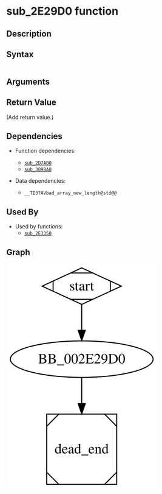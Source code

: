 # sub_2E29D0 function

## Description


## Syntax

```c

```

## Arguments


## Return Value

(Add return value.)

## Dependencies

* Function dependencies:
  * [`sub_2D7A00`](sub_2D7A00.md)
  * [`sub_3098A0`](sub_3098A0.md)

* Data dependencies:
  * `__TI3?AVbad_array_new_length@std@@`

## Used By

* Used by functions:
  * [`sub_2E3350`](sub_2E3350.md)

## Graph

![sub_2E29D0 Graph](../svg/sub_2E29D0.svg "sub_2E29D0 Graph")

